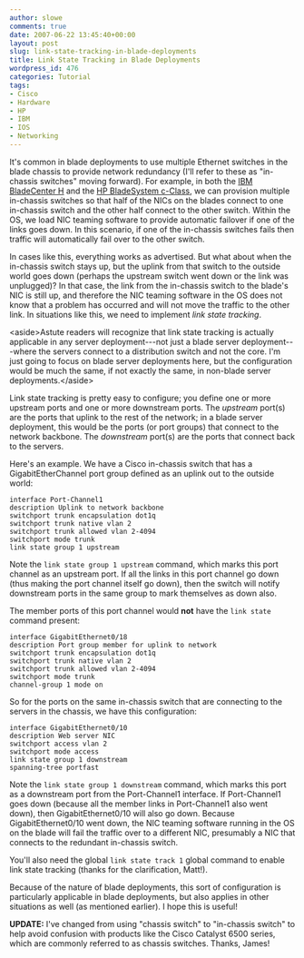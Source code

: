 ```yaml
---
author: slowe
comments: true
date: 2007-06-22 13:45:40+00:00
layout: post
slug: link-state-tracking-in-blade-deployments
title: Link State Tracking in Blade Deployments
wordpress_id: 476
categories: Tutorial
tags:
- Cisco
- Hardware
- HP
- IBM
- IOS
- Networking
---
```


It's common in blade deployments to use multiple Ethernet switches in the blade chassis to provide network redundancy (I'll refer to these as "in-chassis switches" moving forward). For example, in both the [IBM BladeCenter H](http://www-03.ibm.com/systems/bladecenter/bladeh/) and the [HP BladeSystem c-Class](http://h18004.www1.hp.com/products/blades/components/c-class-components.html), we can provision multiple in-chassis switches so that half of the NICs on the blades connect to one in-chassis switch and the other half connect to the other switch. Within the OS, we load NIC teaming software to provide automatic failover if one of the links goes down. In this scenario, if one of the in-chassis switches fails then traffic will automatically fail over to the other switch.

In cases like this, everything works as advertised. But what about when the in-chassis switch stays up, but the uplink from that switch to the outside world goes down (perhaps the upstream switch went down or the link was unplugged)? In that case, the link from the in-chassis switch to the blade's NIC is still up, and therefore the NIC teaming software in the OS does not know that a problem has occurred and will not move the traffic to the other link. In situations like this, we need to implement _link state tracking_.

&lt;aside&gt;Astute readers will recognize that link state tracking is actually applicable in any server deployment---not just a blade server deployment---where the servers connect to a distribution switch and not the core. I'm just going to focus on blade server deployments here, but the configuration would be much the same, if not exactly the same, in non-blade server deployments.&lt;/aside&gt;

Link state tracking is pretty easy to configure; you define one or more upstream ports and one or more downstream ports. The _upstream_ port(s) are the ports that uplink to the rest of the network; in a blade server deployment, this would be the ports (or port groups) that connect to the network backbone. The _downstream_ port(s) are the ports that connect back to the servers.

Here's an example. We have a Cisco in-chassis switch that has a GigabitEtherChannel port group defined as an uplink out to the outside world:

	interface Port-Channel1  
	description Uplink to network backbone  
	switchport trunk encapsulation dot1q  
	switchport trunk native vlan 2  
	switchport trunk allowed vlan 2-4094  
	switchport mode trunk  
	link state group 1 upstream

Note the `link state group 1 upstream` command, which marks this port channel as an upstream port. If all the links in this port channel go down (thus making the port channel itself go down), then the switch will notify downstream ports in the same group to mark themselves as down also.

The member ports of this port channel would **not** have the `link state` command present:

	interface GigabitEthernet0/18  
	description Port group member for uplink to network  
	switchport trunk encapsulation dot1q  
	switchport trunk native vlan 2  
	switchport trunk allowed vlan 2-4094  
	switchport mode trunk  
	channel-group 1 mode on

So for the ports on the same in-chassis switch that are connecting to the servers in the chassis, we have this configuration:

	interface GigabitEthernet0/10  
	description Web server NIC  
	switchport access vlan 2  
	switchport mode access  
	link state group 1 downstream  
	spanning-tree portfast

Note the `link state group 1 downstream` command, which marks this port as a downstream port from the Port-Channel1 interface. If Port-Channel1 goes down (because all the member links in Port-Channel1 also went down), then GigabitEthernet0/10 will also go down. Because GigabitEthernet0/10 went down, the NIC teaming software running in the OS on the blade will fail the traffic over to a different NIC, presumably a NIC that connects to the redundant in-chassis switch.

You'll also need the global `link state track 1` global command to enable link state tracking (thanks for the clarification, Matt!).

Because of the nature of blade deployments, this sort of configuration is particularly applicable in blade deployments, but also applies in other situations as well (as mentioned earlier). I hope this is useful!

**UPDATE:** I've changed from using "chassis switch" to "in-chassis switch" to help avoid confusion with products like the Cisco Catalyst 6500 series, which are commonly referred to as chassis switches. Thanks, James!
